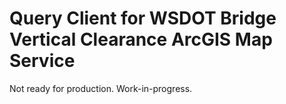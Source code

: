 # Query Client for WSDOT Bridge Vertical Clearance ArcGIS Map Service

Not ready for production. Work-in-progress.